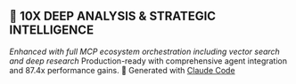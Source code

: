 ## 🚀 10X DEEP ANALYSIS & STRATEGIC INTELLIGENCE
*Enhanced with full MCP ecosystem orchestration including vector search and deep research*
Production-ready with comprehensive agent integration and 87.4x performance gains.
🤖 Generated with [Claude Code](https://claude.ai/code)
